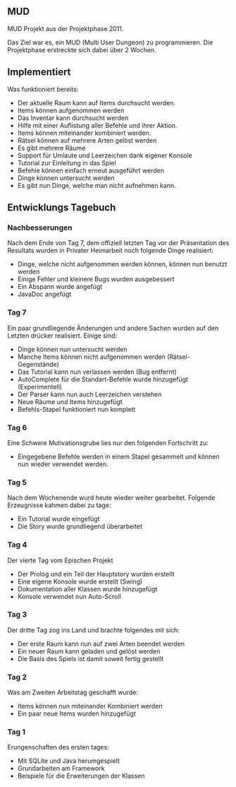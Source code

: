 ## MUD ##

MUD Projekt aus der Projektphase 2011.

Das Ziel war es, ein MUD (Multi User Dungeon) zu programmieren.
Die Projektphase erstreckte sich dabei über 2 Wochen.

## Implementiert ##
Was funktioniert bereits:

* Der aktuelle Raum kann auf Items durchsucht werden.
* Items können aufgenommen werden
* Das Inventar kann durchsucht werden
* Hilfe mit einer Auflistung aller Befehle und ihrer Aktion.
* Items können miteinander kombiniert werden.
* Rätsel können auf mehrere Arten gelöst werden
* Es gibt mehrere Räume
* Support für Umlaute und Leerzeichen dank eigener Konsole
* Tutorial zur Einleitung in das Spiel
* Befehle können einfach erneut ausgeführt werden
* Dinge können untersucht werden
* Es gibt nun Dinge, welche man nicht aufnehmen kann.

## Entwicklungs Tagebuch ##

### Nachbesserungen ###
Nach dem Ende von Tag 7, dem offiziell letzten Tag vor der Präsentation des Resultats wurden 
in Privater Heimarbeit noch folgende Dinge realisiert:

* Dinge, welche nicht aufgenommen werden können, können nun benutzt werden
* Einige Fehler und kleinere Bugs wurden ausgebessert
* Ein Abspann wurde angefügt
* JavaDoc angefügt

### Tag 7 ###
Ein paar grundliegende Änderungen und andere Sachen wurden auf den Letzten drücker
realisiert. Einige sind:

* Dinge können nun untersucht werden
* Manche Items können nicht aufgenommen werden (Rätsel-Gegenstände)
* Das Tutorial kann nun verlassen werden (Bug entfernt)
* AutoComplete für die Standart-Befehle wurde hinzugefügt (Experimentell)
* Der Parser kann nun auch Leerzeichen verstehen
* Neue Räume und Items hinzugefügt
* Befehls-Stapel funktioniert nun komplett

### Tag 6 ###
Eine Schwere Mutivationsgrube lies nur den folgenden Fortschritt zu:

* Eingegebene Befehle werden in einem Stapel gesammelt und können nun wieder verwendet werden.

### Tag 5 ###
Nach dem Wochenende wurd heute wieder weiter gearbeitet. Folgende Erzeugnisse kahmen dabei 
zu tage:

* Ein Tutorial wurde eingefügt
* Die Story wurde grundliegend überarbeitet

### Tag 4 ###
Der vierte Tag vom Epischen Projekt

* Der Prolog und ein Teil der Hauptstory wurden erstellt
* Eine eigene Konsole wurde erstellt (Swing)
* Dokumentation aller Klassen wurde hinzugefügt
* Konsole verwendet nun Auto-Scroll

### Tag 3 ###
Der dritte Tag zog ins Land und brachte folgendes mit sich:

* Der erste Raum kann nun auf zwei Arten beendet werden
* Ein neuer Raum kann geladen und gelöst werden
* Die Basis des Spiels ist damit soweit fertig gestellt

### Tag 2 ###
Was am Zweiten Arbeitstag geschafft wurde:

* Items können nun miteinander Kombiniert werden
* Ein paar neue Items wurden hinzugefügt

### Tag 1 ###
Erungenschaften des ersten tages:

* Mit SQLite und Java herumgespielt
* Grundarbeiten am Framework
* Beispiele für die Erweiterungen der Klassen